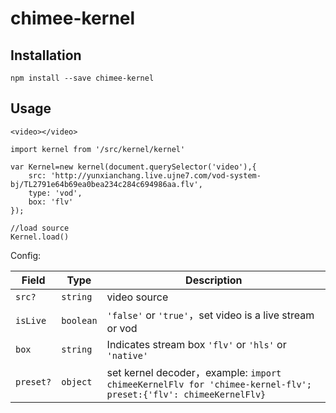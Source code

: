 # chimee-kernel

## Installation
```
npm install --save chimee-kernel
```
## Usage
```
<video></video>

import kernel from '/src/kernel/kernel'

var Kernel=new kernel(document.querySelector('video'),{
    src: 'http://yunxianchang.live.ujne7.com/vod-system-bj/TL2791e64b69ea0bea234c284c694986aa.flv',
    type: 'vod',
    box: 'flv'
});

//load source
Kernel.load()

```

Config:

Field | Type | Description
---|---|---
`src?` | `string` | video source
`isLive` | `boolean` | `'false'` or `'true'`，set video is a live stream or vod
`box` | `string` | Indicates stream box `'flv'` or `'hls'` or `'native'`
`preset?`| `object`| set kernel decoder，example: `import chimeeKernelFlv for 'chimee-kernel-flv'; preset:{'flv': chimeeKernelFlv}`
